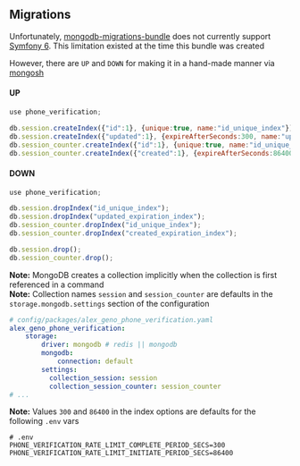 ## Migrations
Unfortunately, [mongodb-migrations-bundle](https://github.com/doesntmattr/mongodb-migrations-bundle) does not currently support [Symfony 6](https://symfony.com/doc/6.0/index.html). This limitation existed at the time this bundle was created  

However, there are `UP` and `DOWN` for making it in a hand-made manner via [mongosh](https://www.mongodb.com/docs/mongodb-shell/)
#### UP
```javascript
use phone_verification;

db.session.createIndex({"id":1}, {unique:true, name:"id_unique_index"});
db.session.createIndex({"updated":1}, {expireAfterSeconds:300, name:"updated_expiration_index"});
db.session_counter.createIndex({"id":1}, {unique:true, name:"id_unique_index"});
db.session_counter.createIndex({"created":1}, {expireAfterSeconds:86400, name:"created_expiration_index"});
```
#### DOWN
```javascript
use phone_verification;

db.session.dropIndex("id_unique_index");
db.session.dropIndex("updated_expiration_index");
db.session_counter.dropIndex("id_unique_index");
db.session_counter.dropIndex("created_expiration_index");

db.session.drop();
db.session_counter.drop();
```

**Note:** MongoDB creates a collection implicitly when the collection is first referenced in a command  
**Note:** Collection names `session` and `session_counter` are defaults in the `storage.mongodb.settings` section of the configuration
```yaml
# config/packages/alex_geno_phone_verification.yaml
alex_geno_phone_verification:
    storage:
        driver: mongodb # redis || mongodb
        mongodb:
            connection: default
        settings:
          collection_session: session
          collection_session_counter: session_counter
# ...
```
**Note:** Values `300` and `86400` in the index options are defaults for the following `.env` vars
```dotenv
# .env
PHONE_VERIFICATION_RATE_LIMIT_COMPLETE_PERIOD_SECS=300
PHONE_VERIFICATION_RATE_LIMIT_INITIATE_PERIOD_SECS=86400
```